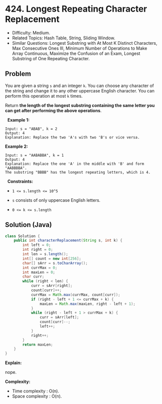 # 424. Longest Repeating Character Replacement

- Difficulty: Medium.
- Related Topics: Hash Table, String, Sliding Window.
- Similar Questions: Longest Substring with At Most K Distinct Characters, Max Consecutive Ones III, Minimum Number of Operations to Make Array Continuous, Maximize the Confusion of an Exam, Longest Substring of One Repeating Character.

## Problem

You are given a string ```s``` and an integer ```k```. You can choose any character of the string and change it to any other uppercase English character. You can perform this operation at most ```k``` times.

Return **the length of the longest substring containing the same letter you can get after performing the above operations**.

 
**Example 1:**

```
Input: s = "ABAB", k = 2
Output: 4
Explanation: Replace the two 'A's with two 'B's or vice versa.
```

**Example 2:**

```
Input: s = "AABABBA", k = 1
Output: 4
Explanation: Replace the one 'A' in the middle with 'B' and form "AABBBBA".
The substring "BBBB" has the longest repeating letters, which is 4.
```

 
**Constraints:**


	
- ```1 <= s.length <= 10^5```
	
- ```s``` consists of only uppercase English letters.
	
- ```0 <= k <= s.length```



## Solution (Java)

```java
class Solution {
    public int characterReplacement(String s, int k) {
        int left = 0;
        int right = 0;
        int len = s.length();
        int[] count = new int[256];
        char[] sArr = s.toCharArray();
        int currMax = 0;
        int maxLen = 0;
        char curr;
        while (right < len) {
            curr = sArr[right];
            count[curr]++;
            currMax = Math.max(currMax, count[curr]);
            if (right - left + 1 <= currMax + k) {
                maxLen = Math.max(maxLen, right - left + 1);
            }
            while (right - left + 1 > currMax + k) {
                curr = sArr[left];
                count[curr]--;
                left++;
            }
            right++;
        }
        return maxLen;
    }
}
```

**Explain:**

nope.

**Complexity:**

* Time complexity : O(n).
* Space complexity : O(n).
